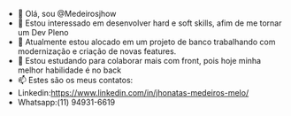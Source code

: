 - 👋 Olá, sou @Medeirosjhow
- 👀 Estou interessado em desenvolver hard e soft skills, afim de me tornar um Dev Pleno
- 🌱 Atualmente estou alocado em um projeto de banco trabalhando com modernização e criação de novas features.
- 💞️ Estou estudando para colaborar mais com front, pois hoje minha melhor habilidade é no back
- 📫 Estes são os meus contatos:
- <i class="fab fa-linkedin"></i>Linkedin:https://www.linkedin.com/in/jhonatas-medeiros-melo/
- <i class="fab fa-whatsapp-square"></i>
Whatsapp:(11) 94931-6619
